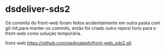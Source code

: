 # dsdeliver-sds2

  Os commits do front-web foram feitos acidentalmente em outra pasta com git init,para manter os commits, então foi criado outro reposi´torio para o front-web como solução temporária.
  
 front-web https://github.com/pedroaleph/front-web_sds2.git
